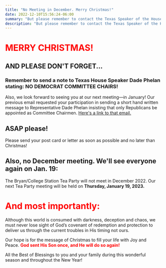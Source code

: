 ```yaml
---
title: "No Meeting in December. Merry Christmas!"
date: 2022-12-10T15:56:24-06:00
summary: "But please remember to contact the Texas Speaker of the House!"
description: "But please remember to contact the Texas Speaker of the House!"
---
```


# <span style="color:red;">MERRY CHRISTMAS!</span>

## AND PLEASE DON'T FORGET...

### Remember to send a note to Texas House Speaker Dade Phelan stating: <span class="hilite">NO DEMOCRAT COMMITTEE CHAIRS!</span>  

Also, we look forward to seeing you at our next meeting—in January!
Our previous email requested your participation in sending a short hand written message to Representative Dade Phelan insisting that only Republicans be appointed as Committee Chairmen. [Here's a link to that email.](https://mailchi.mp/fa51b5ee4606/letter-to-bcs-tea-party-supporters?e=71c4bec959)  


## ASAP please!

Please send your post card or letter as soon as possible and no later than Christmas!

## Also, no December meeting. We'll see everyone again on Jan. 19:

The Bryan/College Station Tea Party will not meet in December 2022. Our next Tea Party meeting will be held on **<span class="hilite">Thursday, January 19, 2023.</span>**  

# <span style="color:red;">And most importantly:</span>

Although this world is consumed with darkness, deception and chaos, we must never lose sight of God’s covenant of redemption and protection to deliver us through the current troubles in His timing not ours.  

Our hope is for the message of Christmas to fill your life with Joy and Peace. **<span style="color:red;">God sent His Son once, and He will do so again!<span style="color:red;">**    

All the Best of Blessings to you and your family during this wonderful season and throughout the New Year!  

